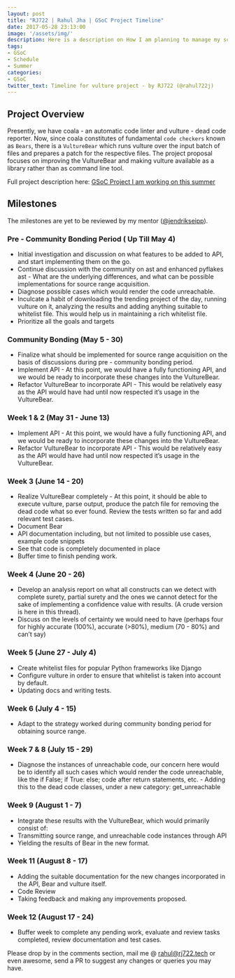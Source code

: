 ```yaml
---
layout: post
title: "RJ722 | Rahul Jha | GSoC Project Timeline"
date: 2017-05-28 23:13:00
image: '/assets/img/'
description: Here is a description on How I am planning to manage my schedule during GSoC period
tags:
- GSoC
- Schedule
- Summer
categories:
- GSoC
twitter_text: Timeline for vulture project - by RJ722 (@rahul722j)
---
```

## Project Overview
Presently, we have coala - an automatic code linter and vulture - dead code reporter. Now, since coala constitutes of fundamental `code checkers` known as `Bears`, there is a `VultureBear` which runs vulture over the input batch of files and prepares a patch for the respective files. The project proposal focuses on improving the VultureBear and making vulture available as a library rather than as command line tool.

Full project description here: [GSoC Project I am working on this summer](https://rj722.tech/gsoc_project)

## Milestones

The milestones are yet to be reviewed by my mentor ([@jendrikseipp](https://github.com/jendrikseipp)). 

### Pre - Community Bonding Period ( Up Till  May 4)
- Initial investigation and discussion on what features to be added to API, and start implementing them on the go.
- Continue discussion with the community on ast and enhanced pyflakes ast - What are the underlying differences, and what can be possible implementations for source range acquisition.
- Diagnose possible cases which would render the code unreachable.
- Inculcate a habit of downloading the trending project of the day, running vulture on it, analyzing the results and adding anything suitable to whitelist file. This would help us in maintaining a rich whitelist file.
- Prioritize all the goals and targets

### Community Bonding (May 5 - 30)
- Finalize what should be implemented for source range acquisition on the basis of discussions during pre - community bonding period.
- Implement API - At this point, we would have a fully functioning API, and we would be ready to incorporate these changes into the VultureBear.
- Refactor VultureBear to incorporate API - This would be relatively easy as the API would have had until now respected it’s usage in the VultureBear.

### Week 1 & 2 (May 31 - June 13)
- Implement API - At this point, we would have a fully functioning API, and we would be ready to incorporate these changes into the VultureBear.
- Refactor VultureBear to incorporate API - This would be relatively easy as the API would have had until now respected it’s usage in the VultureBear.

### Week 3 (June 14 - 20)
- Realize VultureBear completely - At this point, it should be able to execute vulture, parse output, produce the patch file for removing the dead code what so ever found.
Review the tests written so far and add relevant test cases.
- Document Bear
- API documentation including, but not limited to possible use cases, example code snippets
- See that code is completely documented in place
- Buffer time to finish pending work.

### Week 4 (June 20 - 26)
- Develop an analysis report on what all constructs can we detect with complete surety,  partial surety and the ones we cannot detect for the sake of implementing a confidence value with results. (A crude version is here in this thread).
- Discuss on the levels of certainty we would need to have (perhaps four for highly accurate (100%), accurate (>80%), medium (70 - 80%) and can’t say)

### Week 5 (June 27 - July 4)
- Create whitelist files for popular Python frameworks like Django
- Configure vulture in order to ensure that whitelist is taken into account by default.
- Updating docs and writing tests.

### Week 6 (July 4 - 15)
- Adapt to the strategy worked during community bonding period for obtaining source range.

### Week 7 & 8 (July 15 - 29)
- Diagnose the instances of unreachable code, our concern here would be to identify all such cases which would render the code unreachable, like the if False; if True: else; code after return statements, etc. - Adding this to the dead code classes, under a new category: get_unreachable

### Week 9 (August 1 - 7)
- Integrate these results with the VultureBear, which would primarily consist of:
- Transmitting source range, and unreachable code instances through API
- Yielding the results of Bear in the new format.

### Week 11 (August 8 - 17)
- Adding the suitable documentation for the new changes incorporated in the API, Bear and vulture itself.
- Code Review
- Taking feedback and making any improvements proposed.

### Week 12 (August 17 - 24)
- Buffer week to complete any pending work, evaluate and review tasks completed, review documentation and test cases.

Please drop by in the comments section, mail me @ rahul@rj722.tech or even awesome, send a PR to suggest any changes or queries you may have.
